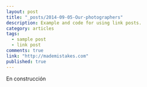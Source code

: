 ```yaml
---
layout: post
title: "_posts/2014-09-05-Our-photographers"
description: Example and code for using link posts.
category: articles
tags: 
  - sample post
  - link post
comments: true
link: "http://mademistakes.com"
published: true
---
```


En construcción